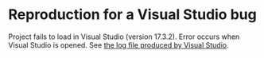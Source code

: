 # Reproduction for a Visual Studio bug

Project fails to load in Visual Studio (version 17.3.2). Error occurs when Visual Studio is opened. See [the log file produced by Visual Studio](VsProjectFault_ac6d3497-49fc-4e75-a590-03065d190f2f.failure.txt).
